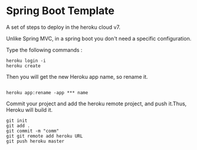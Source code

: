 Spring Boot Template
==========================

A set of steps to deploy in the heroku cloud v7.

Unlike Spring MVC, in a spring boot you don't need a specific configuration.

Type the following commands : 
 
  ```
heroku login -i  
heroku create
```

  Then you will get the new Heroku app name, so rename it.


  ```
 
heroku app:rename -app *** name
```

  Commit your project and add the heroku remote project, and push it.Thus, Heroku will build it.
  
  ```
git init
git add .
git commit -m "comm"
git git remote add heroku URL
git push heroku master
```
